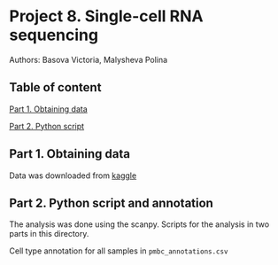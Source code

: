 # Project 8. Single-cell RNA sequencing

Authors: Basova Victoria, Malysheva Polina 

## Table of content

[Part 1. Obtaining data](#part-1-obtaining-data)

[Part 2. Python script](#part-2-python-script)

## Part 1. Obtaining data

Data was downloaded from [kaggle](https://www.kaggle.com/datasets/alexandervc/citeseq-scrnaseq-proteins-human-pbmcs-2019)

## Part 2. Python script and annotation

The analysis was done using the scanpy. Scripts for the analysis in two parts in this directory. 

Cell type annotation for all samples in `pmbc_annotations.csv`
